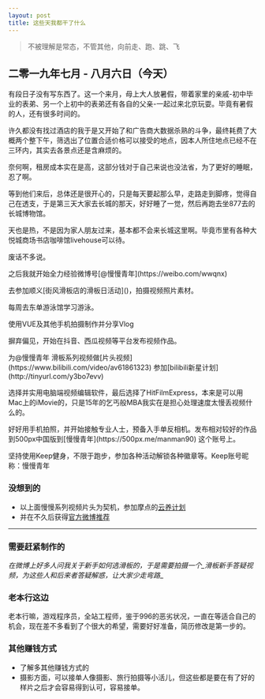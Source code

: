 ```yaml
---
layout: post
title: 这些天我都干了什么
---
```


> 不被理解是常态，不管其他，向前走、跑、跳、飞

## 二零一九年七月 - 八月六日（今天）
   <p>有段日子没有写东西了。这一个来月，母上大人放暑假，带着家里的亲戚-初中毕业的表弟、另一个上初中的表弟还有各自的父亲-一起过来北京玩耍。毕竟有暑假的人，还有很多时间的。</p>
   <p>许久都没有找过酒店的我于是又开始了和广告商大数据杀熟的斗争，最终耗费了大概两个整下午，筛选出了位置合适价格可以接受的地点，因本人所住地点已经不在三环内，其实去各景点还是含麻烦的。</p>
   <p>奈何啊，租房成本实在是高，这部分钱对于自己来说也没法省，为了更好的睡眠，忍了啊。</p>
   <p>等到他们来后，总体还是很开心的，只是每天要起那么早，走路走到脚疼，觉得自己在透支，于是第三天大家去长城的那天，好好睡了一觉，然后再跑去坐877去的长城博物馆。</p>
   <p>天也是热，不是因为家人朋友过来，基本都不会来长城这里啊。毕竟市里有各种大悦城商场书店咖啡馆livehouse可以待。</p>
   <p>废话不多说。</p>
   <p>之后我就开始全力经验微博号[@慢慢青年](https://weibo.com/wwqnx) </p>
   <p>去参加顺义[街风滑板店的滑板日活动]()，拍摄视频照片素材。 </p>
   <p>每周去东单游泳馆学习游泳。 </p>
   <p>使用VUE及其他手机拍摄制作并分享Vlog </p>
   <p>摒弃偏见，开始在抖音、西瓜视频等平台发布视频作品。</p>
   <p>为@慢慢青年 滑板系列视频做[片头视频](https://www.bilibili.com/video/av61861323) 参加[bilibili新星计划](http://tinyurl.com/y3bo7evv) </p>
   <p>选择并实用电脑端视频编辑软件，最后选择了HitFilmExpress，本来是可以用Mac上的iMovie的，只是15年的乞丐般MBA我实在是担心处理速度太慢丢视频什么的。</p>
    
   <p>好好用手机拍照，并开始接触专业人士，预备入手单反相机。发布相对较好的作品到500px中国版到[慢慢青年](https://500px.me/manman90) 这个账号上。</p>
   <p>坚持使用Keep健身，不限于跑步，参加各种活动解锁各种徽章等。Keep账号昵称：慢慢青年 </p>

### 没想到的    
-  以上面慢慢系列视频片头为契机，参加摩点的[云养计划](https://t.modian.com/project/76909.html)
-  并在不久后获得[官方微博推荐](https://www.weibo.com/6469594953/I0Pd35xjR?type=comment#_rnd1565063879293)
 
---
 
### 需要赶紧制作的 
   __在微博上好多人问我关于新手如何选滑板的，于是需要拍摄一个_滑板新手答疑视频_，为这些人和后来者答疑解惑，让大家少走弯路__
    
### 老本行这边
   老本行嘛，游戏程序员，全站工程师，鉴于996的恶劣状况，一直在等适合自己的机会，现在差不多看到了个很大的希望，需要好好准备，简历修改是第一步的。
    
### 其他赚钱方式
-  了解多其他赚钱方式的
-  摄影方面，可以接单人像摄影、旅行拍摄等小活儿，但这些都是要在有了好的样片之后才会容易得到认可，容易接单。
